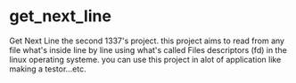# get_next_line
Get Next Line the second 1337's project.
this project aims to read from any file what's inside line by line using what's called Files descriptors (fd) in the linux operating systeme. 
you can use this project in alot of application like making a testor...etc.
